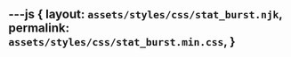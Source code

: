 ---js
{
  layout:    `assets/styles/css/stat_burst.njk`,
  permalink: `assets/styles/css/stat_burst.min.css`,
}
---
